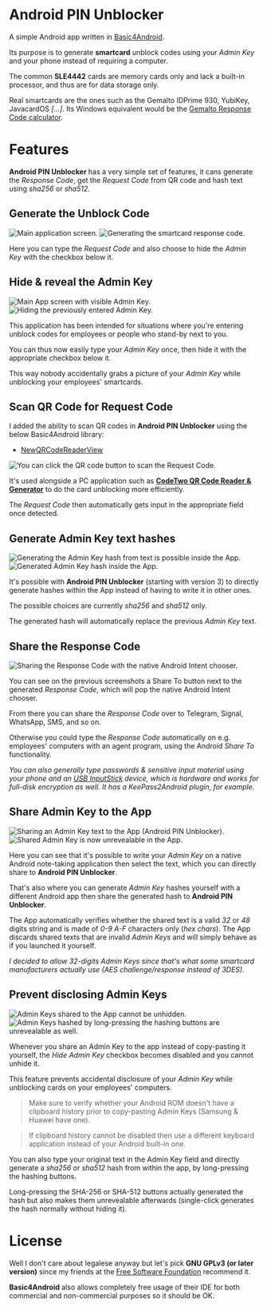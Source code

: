 # Android PIN Unblocker

A simple Android app written in [Basic4Android](https://www.b4x.com/b4a.html).

Its purpose is to generate **smartcard** unblock codes using your *Admin Key* and your phone instead of requiring a computer.

The common **SLE4442** cards are memory cards only and lack a built-in processor, and thus are for data storage only.

Real smartcards are the ones such as the Gemalto IDPrime 930, YubiKey, JavacardOS *[...]*.
Its Windows equivalent would be the [Gemalto Response Code calculator](https://supportportal.thalesgroup.com/csm?id=kb_article_view&sysparm_article=KB0017162).

# Features

**Android PIN Unblocker** has a very simple set of features, it cans generate the *Response Code*, get the *Request Code* from QR code and hash text using *sha256* or *sha512*.

## Generate the Unblock Code

![Main application screen.](./blob/main/Screenshots/1-main-app-screen.png?raw=true) ![Generating the smartcard response code.](./blob/main/Screenshots/3-generated-response-code.png?raw=true)

Here you can type the *Request Code* and also choose to hide the *Admin Key* with the checkbox below it.

## Hide & reveal the Admin Key

![Main App screen with visible Admin Key.](./blob/main/Screenshots/1-main-app-screen.png?raw=true) ![Hiding the previously entered Admin Key.](./blob/main/Screenshots/2-admin-key-hide.png?raw=true)

This application has been intended for situations where you're entering unblock codes for employees or people who stand-by next to you.

You can thus now easily type your *Admin Key* once, then hide it with the appropriate checkbox below it.

This way nobody accidentally grabs a picture of your *Admin Key* while unblocking your employees' smartcards.

## Scan QR Code for Request Code

I added the ability to scan QR codes in **Android PIN Unblocker** using the below Basic4Android library:
- [NewQRCodeReaderView](https://www.b4x.com/android/forum/threads/qrcodereaderview-new-release.82265/post-523013)

![You can click the QR code button to scan the Request Code.](./blob/main/Screenshots/4-scan-qr-request-code.png?raw=true)

It's used alongside a PC application such as **[CodeTwo QR Code Reader & Generator](https://www.codetwo.com/freeware/qr-code-desktop-reader/)** to do the card unblocking more efficiently.

The *Request Code* then automatically gets input in the appropriate field once detected.

## Generate Admin Key text hashes

![Generating the Admin Key hash from text is possible inside the App.](./blob/main/Screenshots/5-builtin-hashing-facility.png?raw=true) ![Generated Admin Key hash inside the App.](./blob/main/Screenshots/6-generated-admin-key-hash.png?raw=true)

It's possible with **Android PIN Unblocker** (starting with version 3) to directly generate hashes within the App instead of having to write it in other ones.

The possible choices are currently *sha256* and *sha512* only.

The generated hash will automatically replace the previous *Admin Key* text.

## Share the Response Code

![Sharing the Response Code with the native Android Intent chooser.](./blob/main/Screenshots/7-share-response-code.png?raw=true)

You can see on the previous screenshots a Share To button next to the generated *Response Code*, which will pop the native Android Intent chooser.

From there you can share the *Response Code* over to Telegram, Signal, WhatsApp, SMS, and so on.

Otherwise you could type the *Response Code* automatically on e.g. employees' computers with an agent program, using the Android *Share To* functionality.

*You can also generally type passwords & sensitive input material using your phone and an [USB InputStick](http://inputstick.com/) device, which is hardware and works for full-disk encryption as well. It has a KeePass2Android plugin, for example.*

## Share Admin Key to the App

![Sharing an Admin Key text to the App (Android PIN Unblocker).](./blob/main/Screenshots/8-share-admin-key-to-app.png?raw=true) ![Shared Admin Key is now unrevealable in the App.](./blob/main/Screenshots/9-shared-admin-key-unrevealable.png?raw=true)

Here you can see that it's possible to write your *Admin Key* on a native Android note-taking application then select the text, which you can directly share to **Android PIN Unblocker**.

That's also where you can generate *Admin Key* hashes yourself with a different Android app then share the generated hash to **Android PIN Unblocker**.

The App automatically verifies whether the shared text is a valid *32* or *48* digits string and is made of *0-9 A-F* characters only (*hex chars*).
The App discards shared texts that are invalid *Admin Keys* and will simply behave as if you launched it yourself.

*I decided to allow 32-digits Admin Keys since that's what some smartcard manufacturers actually use (AES challenge/response instead of 3DES).*

## Prevent disclosing Admin Keys

![Admin Keys shared to the App cannot be unhidden.](./blob/main/Screenshots/9-shared-admin-key-unrevealable.png?raw=true) ![Admin Keys hashed by long-pressing the hashing buttons are unrevealable as well.](./blob/main/Screenshots/10-unrevealable-hash-on-long-press.png?raw=true)

Whenever you share an Admin Key to the app instead of copy-pasting it yourself, the *Hide Admin Key* checkbox becomes disabled and you cannot unhide it.

This feature prevents accidental disclosure of your *Admin Key* while unblocking cards on your employees' computers.

> Make sure to verify whether your Android ROM doesn't have a clipboard history prior to copy-pasting Admin Keys (Samsung & Huawei have one).

> If clipboard history cannot be disabled then use a different keyboard application instead of your Android built-in one.

You can also type your original text in the Admin Key field and directly generate a *sha256* or *sha512* hash from within the app, by long-pressing the hashing buttons.

Long-pressing the SHA-256 or SHA-512 buttons actually generated the hash but also makes them unrevealable afterwards (single-click generates the hash normally without hiding it).

# License

Well I don't care about legalese anyway but let's pick **GNU GPLv3 (or later version)** since my friends at the [Free Software Foundation](https://www.gnu.org/proprietary/proprietary.html) recommend it.

**Basic4Android** also allows completely free usage of their IDE for both commercial and non-commercial purposes so it should be OK.
